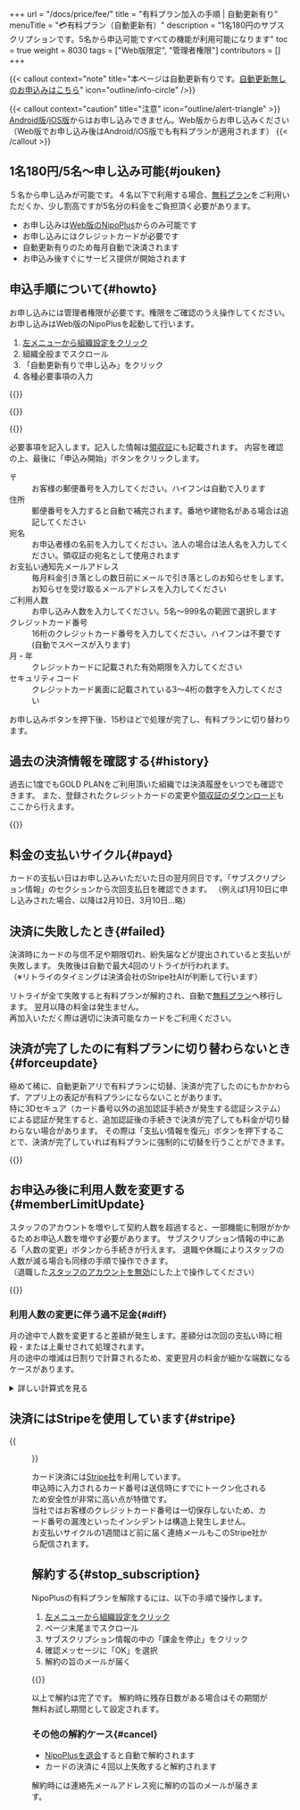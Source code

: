+++
url = "/docs/price/fee/"
title = "有料プラン加入の手順 | 自動更新有り"
menuTitle = "💳有料プラン（自動更新有）"
description = "1名180円のサブスクリプションです。5名から申込可能ですべての機能が利用可能になります"
toc = true
weight = 8030
tags = ["Web版限定", "管理者権限"]
contributors = []
+++

{{< callout context="note" title="本ページは自動更新有りです。[自動更新無しのお申込みはこちら](/docs/price/invoice/)" icon="outline/info-circle" />}}

{{< callout context="caution" title="注意" icon="outline/alert-triangle" >}}
[Android版](https://play.google.com/store/apps/details?id=jp.sndbox.nipoplus)/[iOS版](https://apps.apple.com/jp/app/nipoplus/id1625797169)からはお申し込みできません。Web版からお申し込みください（Web版でお申し込み後はAndroid/iOS版でも有料プランが適用されます）
{{< /callout >}}

## 1名180円/5名〜申し込み可能{#jouken}

５名から申し込みが可能です。４名以下で利用する場合、[無料プラン](/docs/price/free/)をご利用いただくか、少し割高ですが5名分の料金をご負担頂く必要があります。

- お申し込みは[Web版のNipoPlus](https://nipoplus.sndbox.jp/)からのみ可能です
- お申し込みにはクレジットカードが必要です
- 自動更新有りのため毎月自動で決済されます
- お申込み後すぐにサービス提供が開始されます

## 申込手順について{#howto}

お申し込みには管理者権限が必要です。権限をご確認のうえ操作してください。  
お申し込みはWeb版のNipoPlusを起動して行います。

1. [左メニューから組織設定をクリック](/docs/manual/initial-setting/staff/rank/#rootSettingBtn)
2. 組織全般までスクロール
3. 「自動更新有りで申し込み」をクリック
4. 各種必要事項の入力

{{<icatch filename="img/entry" msg="組織設定から申込みができます。自動更新有りはクレジットカードが必要です">}}

{{<nextArrow>}}

{{<icatch filename="img/input-card" msg="クレジットカード番号や申込み人数などの必要事項を記入してください" alice="pc">}}

必要事項を記入します。記入した情報は[領収証](/docs/price/receipt/)にも記載されます。
内容を確認の上、最後に「申込み開始」ボタンをクリックします。

<dl class="basic">
  <dt>〒</dt>
  <dd>お客様の郵便番号を入力してください。ハイフンは自動で入ります</dd>
  <dt>住所</dt>
  <dd>郵便番号を入力すると自動で補完されます。番地や建物名がある場合は追記してください</dd>
  <dt>宛名</dt>
  <dd>お申込者様の名前を入力してください。法人の場合は法人名を入力してください。領収証の宛名として使用されます</dd>
  <dt>お支払い通知先メールアドレス</dt>
  <dd>毎月料金引き落としの数日前にメールで引き落としのお知らせをします。お知らせを受け取るメールアドレスを入力してください</dd>
  <dt>ご利用人数</dt>
  <dd>お申し込み人数を入力してください。5名〜999名の範囲で選択します</dd>
  <dt>クレジットカード番号</dt>
  <dd>16桁のクレジットカード番号を入力してください。ハイフンは不要です(自動でスペースが入ります)</dd>
  <dt>月・年</dt>
  <dd>クレジットカードに記載された有効期限を入力してください</dd>
  <dt>セキュリティコード</dt>
  <dd>クレジットカード裏面に記載されている3〜4桁の数字を入力してください</dd>
</dl>

お申し込みボタンを押下後、15秒ほどで処理が完了し、有料プランに切り替わります。

## 過去の決済情報を確認する{#history}

過去に1度でもGOLD PLANをご利用頂いた組織では決済履歴をいつでも確認できます。
また、登録されたクレジットカードの変更や[領収証のダウンロード](/docs/price/receipt/)もここから行えます。

{{<icatch filename="img/receipt" msg="これまでの決済履歴を確認したり領収証のダウンロードもできます">}}

## 料金の支払いサイクル{#payd}

カードの支払い日はお申し込みいただいた日の翌月同日です。「サブスクリプション情報」のセクションから次回支払日を確認できます。
（例えば1月10日に申し込みされた場合、以降は2月10日、3月10日...略）

## 決済に失敗したとき{#failed}

決済時にカードの与信不足や期限切れ、紛失届などが提出されていると支払いが失敗します。
失敗後は自動で最大4回のリトライが行われます。  
（※リトライのタイミングは決済会社のStripe社AIが判断して行います）

リトライが全て失敗すると有料プランが解約され、自動で[無料プラン](/docs/price/free/)へ移行します。
翌月以降の料金は発生ません。  
再加入いただく際は適切に決済可能なカードをご利用ください。

## 決済が完了したのに有料プランに切り替わらないとき{#forceupdate}

極めて稀に、自動更新アリで有料プランに切替、決済が完了したのにもかかわらず、アプリ上の表記が有料プランにならないことがあります。  
特に3Dセキュア（カード番号以外の追加認証手続きが発生する認証システム）による認証が発生すると、追加認証後の手続きで決済が完了しても料金が切り替わらない場合があります。
その際は「支払い情報を復元」ボタンを押下することで、決済が完了していれば有料プランに強制的に切替を行うことができます。

{{<iTablet filename="img/force-update" msg="料金プランが反映されないとき押してね" alice="ok">}}

## お申込み後に利用人数を変更する{#memberLimitUpdate}

スタッフのアカウントを増やして契約人数を超過すると、一部機能に制限がかかるためお申込人数を増やす必要があります。
サブスクリプション情報の中にある「人数の変更」ボタンから手続きが行えます。
退職や休職によりスタッフの人数が減る場合も同様の手順で操作できます。  
（退職した[スタッフのアカウントを無効](/reverse-lookup/account/disable/)にした上で操作してください）

{{<iTablet filename="img/change" msg="人数の変更は画面一番下にあるよ" alice="ok">}}

### 利用人数の変更に伴う過不足金{#diff}

月の途中で人数を変更すると差額が発生します。差額分は次回の支払い時に相殺・または上乗せされて処理されます。  
月の途中の増減は日割りで計算されるため、変更翌月の料金が細かな端数になるケースがあります。

<details>
  <summary>詳しい計算式を見る</summary>

以下のシナリオを考えてみましょう

1. 5月3日に10名でお申し込み
2. 6月20日に人数を10から20へ増加

その際の支払は以下のようになります。7月に金額が多くなり、8月に戻っていることが確認できます。

| 請求書作成日 | 状態           | 金額                                               |
| ------------ | -------------- | -------------------------------------------------- |
| 2022/8/3     | お支払済みです | 3600（◀20名分として平常時の金額が請求）           |
| 2022/7/3     | お支払済みです | 4380（◀この決済時に過不足分が調整される）         |
| 2022/6/3     | お支払済みです | 1800（◀人数増加前。この決済のあとに人数を増やす） |
| 2022/5/3     | お支払済みです | 1800（◀人数増加前）                               |

7月の支払いが3600円ではなく、4380円になっているのは、6月20日に人数を10名増やした分、支払いが不足するためです。
6月20日〜7月3日(13日間)までは＋10名された金額がまだ支払われていないため、この分が日割り計算されて7月3日にまとめて引き落とされます。

より詳細な計算式は次のとおりです。

- 日割りの過不足: 180円×13日(日割り)÷30(1ヶ月)×10名（追加した人数) = 780円
- 7月3日〜8月3日までの料金 3600円（20名×180円)
- 780円＋3,600円＝ 4,380円

なお、8月に入ると未払いが解消されるために料金は3600円に戻ります。
これは過不足のケースですが、逆に人数を減らした場合は、次回支払金額が減ります。
極端に人数を減らす場合、次回請求が発生しない場合もあります。

</details>

## 決済にはStripeを使用しています{#stripe}

{{<figure src="img/stripe.png"  alt="stripe" caption="stripe" >}}

カード決済には[Stripe社](https://stripe.com/jp)を利用しています。  
申込時に入力されるカード番号は送信時にすでにトークン化されるため安全性が非常に高い点が特徴です。  
当社ではお客様のクレジットカード番号は一切保存しないため、カード番号の漏洩といったインシデントは構造上発生しません。  
お支払いサイクルの1週間ほど前に届く連絡メールもこのStripe社から配信されます。

## 解約する{#stop_subscription}

NipoPlusの有料プランを解除するには、以下の手順で操作します。

1. [左メニューから組織設定をクリック](/docs/manual/initial-setting/staff/rank/#rootSettingBtn)
2. ページ末尾までスクロール
3. サブスクリプション情報の中の「課金を停止」をクリック
4. 確認メッセージに「OK」を選択
5. 解約の旨のメールが届く

{{<iTablet filename="img/cancel-subscription" msg="有料プランを辞めると無料プランになるけどそのまま無料で使うこともできるよ" alice="ok">}}

以上で解約は完了です。
解約時に残存日数がある場合はその期間が無料お試し期間として設定されます。

### その他の解約ケース{#cancel}

- [NipoPlusを退会](/docs/manual/utils/org/)すると自動で解約されます
- カードの決済に４回以上失敗すると解約されます

解約時には連絡先メールアドレス宛に解約の旨のメールが届きます。
